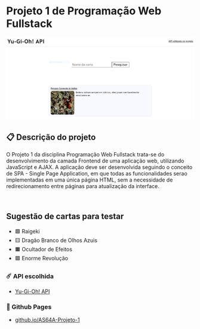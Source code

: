 # Projeto 1 de Programação Web Fullstack

![preview](assets/preview.png)

## 📋 Descrição do projeto
O Projeto 1 da disciplina Programação Web Fullstack trata-se do desenvolvimento da camada
Frontend de uma aplicação web, utilizando JavaScript e AJAX. A aplicação deve ser desenvolvida
seguindo o conceito de SPA - Single Page Application, em que todas as funcionalidades
serao implementadas em uma única página HTML, sem a necessidade de redirecionamento
entre páginas para atualização da interface.

<br>

## Sugestão de cartas para testar
* 🟩 Raigeki
* 🟨 Dragão Branco de Olhos Azuis
* 🟧 Ocultador de Efeitos
* 🟪 Enorme Revolução

### ☄️ API escolhida
* [Yu-Gi-Oh! API](https://ygoprodeck.com/api-guide/)

### 📄 Github Pages
* [github.io/AS64A-Projeto-1](https://itszover.github.io/AS64A-Projeto-1/)
